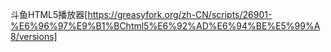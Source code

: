 斗鱼HTML5播放器[https://greasyfork.org/zh-CN/scripts/26901-%E6%96%97%E9%B1%BChtml5%E6%92%AD%E6%94%BE%E5%99%A8/versions]
